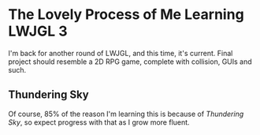 # The Lovely Process of Me Learning LWJGL 3

I'm back for another round of LWJGL, and this time, it's current. Final project should resemble a 2D RPG game, complete with collision, GUIs and such.

## Thundering Sky
Of course, 85% of the reason I'm learning this is because of *Thundering Sky*, so expect progress with that as I grow more fluent.
